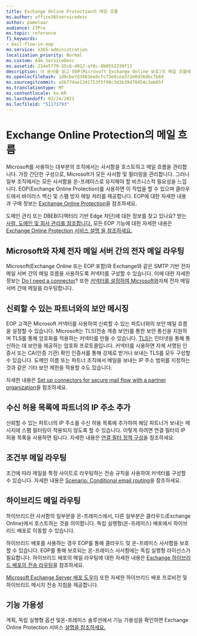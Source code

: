 ```yaml
---
title: Exchange Online Protection의 메일 흐름
ms.author: office365servicedesc
author: pamelaar
audience: ITPro
ms.topic: reference
f1_keywords:
- mail-flow-in-eop
ms.service: o365-administration
localization_priority: Normal
ms.custom: Adm_ServiceDesc
ms.assetid: 214e5779-35c6-4912-af0c-8b0552239f13
description: 이 문서를 읽고 EOP(Microsoft Exchange Online 보호)의 메일 흐름에 대해 자세히 알아보습니다.
ms.openlocfilehash: 1d8cbe7d3483ee0cfc73e8cea372e0d36dbc7b6d
ms.sourcegitcommit: a2b77dae1341753f5f98c3d3b39d70454c3ab05f
ms.translationtype: MT
ms.contentlocale: ko-KR
ms.lasthandoff: 03/24/2021
ms.locfileid: "51173793"
---
```

# <a name="mail-flow-in-exchange-online-protection"></a>Exchange Online Protection의 메일 흐름

Microsoft를 사용하는 대부분의 조직에서는 사서함을 호스트하고 메일 흐름을 관리합니다. 가장 간단한 구성으로, Microsoft가 모든 사서함 및 필터링을 관리합니다. 그러나 일부 조직에서는 모든 사서함을 온-프레미스로 유지해야 할 비즈니스적 필요성을 느낍니다. EOP(Exchange Online Protection)를 사용하면 이 작업을 할 수 있으며 클라우드에서 바이러스 백신 및 스팸 방지 메일 처리를 제공합니다. EOP에 대한 자세한 내용과 구매 정보는 [Exchange Online Protection](https://products.office.com/exchange/exchange-email-security-spam-protection)을 참조하세요.
  
도메인 관리 또는 DBEB(디렉터리 기반 Edge 차단)에 대한 정보를 찾고 있나요? 받는 [사람, 도메인 및 회사 관리를 참조합니다.](recipient-domain-and-company-management.md) 모든 EOP 기능에 대한 자세한 내용은 [Exchange Online Protection 서비스 설명 을 참조하세요.](exchange-online-protection-service-description.md)
  
## <a name="routing-email-between-microsoft-and-your-own-email-servers"></a>Microsoft와 자체 전자 메일 서버 간의 전자 메일 라우팅

Microsoft(Exchange Online 또는 EOP 포함)와 Exchange와 같은 SMTP 기반 전자 메일 서버 간의 메일 흐름을 사용하도록 커넥터를 구성할 수 있습니다. 이에 대한 자세한 정보는 [Do I need a connector](/exchange/mail-flow-best-practices/use-connectors-to-configure-mail-flow/do-i-need-to-create-a-connector)? 또한 [커넥터를 설정하여 Microsoft와](/exchange/mail-flow-best-practices/use-connectors-to-configure-mail-flow/set-up-connectors-to-route-mail)자체 전자 메일 서버 간에 메일을 라우팅합니다.
  
## <a name="secure-messaging-with-a-trusted-partner"></a>신뢰할 수 있는 파트너와의 보안 메시징

EOP 고객은 Microsoft 커넥터를 사용하여 신뢰할 수 있는 파트너와의 보안 메일 흐름을 설정할 수 있습니다. Microsoft는 TLS(전송 계층 보안)를 통한 보안 통신을 지원하며 TLS를 통해 암호화를 적용하는 커넥터를 만들 수 있습니다. [TLS는](/microsoft-365/compliance/exchange-online-uses-tls-to-secure-email-connections) 인터넷을 통해 통신하는 데 보안을 제공하는 암호화 프로토콜입니다. 커넥터를 사용하면 자체 서명된 인증서 또는 CA(인증 기관) 확인 인증서를 통해 강제로 받거나 보내는 TLS를 모두 구성할 수 있습니다. 도메인 이름 또는 파트너 조직에서 메일을 보내는 IP 주소 범위를 지정하는 것과 같은 기타 보안 제한을 적용할 수도 있습니다. 
  
자세한 내용은 [Set up connectors for secure mail flow with a partner organization](/exchange/mail-flow-best-practices/use-connectors-to-configure-mail-flow/set-up-connectors-for-secure-mail-flow-with-a-partner)을 참조하세요.
  
## <a name="safe-listing-a-partners-ip-address"></a>수신 허용 목록에 파트너의 IP 주소 추가

신뢰할 수 있는 파트너의 IP 주소를 수신 허용 목록에 추가하여 해당 파트너가 보내는 메시지에 스팸 필터링이 적용되지 않도록 할 수 있습니다. 이렇게 하려면 연결 필터의 IP 허용 목록을 사용하면 됩니다. 자세한 내용은 [연결 필터 정책 구성](/microsoft-365/security/office-365-security/configure-the-connection-filter-policy)을 참조하세요.
  
## <a name="conditional-mail-routing"></a>조건부 메일 라우팅

조건에 따라 메일을 특정 사이트로 라우팅하는 전송 규칙을 사용하여 커넥터를 구성할 수 있습니다. 자세한 내용은 [Scenario: Conditional email routing](/exchange/mail-flow-best-practices/use-connectors-to-configure-mail-flow/conditional-mail-routing)을 참조하세요.
  
## <a name="hybrid-mail-routing"></a>하이브리드 메일 라우팅

하이브리드란 사서함의 일부분을 온-프레미스에서, 다른 일부분은 클라우드(Exchange Online)에서 호스트하는 것을 의미합니다. 독립 실행형(온-프레미스) 배포에서 하이브리드 배포로 이동할 수 있습니다.
  
하이브리드 배포를 사용하는 경우 EOP를 통해 클라우드 및 온-프레미스 사서함을 보호할 수 있습니다. EOP를 통해 보호되는 온-프레미스 사서함에는 독립 실행형 라이선스가 필요합니다. 하이브리드 배포의 메일 라우팅에 대한 자세한 내용은 [Exchange 하이브리드 배포의 전송 라우팅](/exchange/transport-routing)을 참조하세요.
  
[Microsoft Exchange Server 배포 도우미](/exchange/exchange-deployment-assistant) 또한 자세한 하이브리드 배포 프로비전 및 하이브리드 메시지 전송 지침을 제공합니다. 
  
## <a name="feature-availability"></a>기능 가용성

계획, 독립 실행형 옵션 및온-프레미스 솔루션에서 기능 가용성을 확인하면 Exchange Online Protection 서비스 [설명을 참조하세요.](exchange-online-protection-service-description.md)